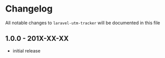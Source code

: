 # Changelog

All notable changes to `laravel-utm-tracker` will be documented in this file

## 1.0.0 - 201X-XX-XX

- initial release
